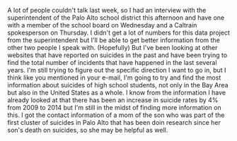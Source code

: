 A lot of people couldn't talk last week, so I had an interview with the superintendent of the Palo Alto school district this afternoon and have one with a member of the school board on Wednesday and a Caltrain spokesperson on Thursday. I didn't get a lot of numbers for this data project from the superintendent but I'll be able to get better information from the other two people I speak with. (Hopefully) But I've been looking at other websites that have reported on suicides in the past and have been trying to find the total number of incidents that have happened in the last several years. I'm still trying to figure out the specific direction I want to go in, but I think like you mentioned in your e-mail, I'm going to try and find the most information about suicides of high school students, not only in the Bay Area but also in the United States as a whole. I know from the information I have already looked at that there has been an increase in suicide rates by 4% from 2009 to 2014 but I'm still in the midst of finding more information on this. I got the contact information of a mom of the son who was part of the first cluster of suicides in Palo Alto that has been doin research since her son's death on suicides, so she may be helpful as well.
